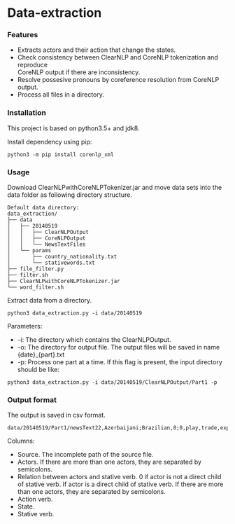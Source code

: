# Data-extraction

### Features
- Extracts actors and their action that change the states.
- Check consistency between ClearNLP and CoreNLP tokenization and reproduce \
CoreNLP output if there are inconsistency.
- Resolve possesive pronouns by coreference resolution from CoreNLP output.
- Process all files in a directory.

### Installation
This project is based on python3.5+ and jdk8.

Install dependency using pip:
```
python3 -m pip install corenlp_xml
```

### Usage
Download ClearNLPwithCoreNLPTokenizer.jar and move data sets into the data folder as following directory structure.

```
Default data directory:
data_extraction/
├── data
│   ├── 20140519
│   │   ├── ClearNLPOutput
│   │   ├── CoreNLPOutput   
│   │   └── NewsTextFiles   
│   └── params
│       ├── country_nationality.txt
│       └── stativewords.txt
├── file_filter.py
├── filter.sh
├── ClearNLPwithCoreNLPTokenizer.jar
└── word_filter.sh
```

Extract data from a directory.
```
python3 data_extraction.py -i data/20140519
```

Parameters:

- -i: The directory which contains the ClearNLPOutput.
- -o: The directory for output file. The output files will be saved in name \
{date}_{part}.txt
- -p: Process one part at a time. If this flag is present, the input directory \
should be like:
```
python3 data_extraction.py -i data/20140519/ClearNLPOutput/Part1 -p
```

### Output format
The output is saved in csv format. 
```
data/20140519/Part1/newsText22,Azerbaijani;Brazilian,0;0,play,trade,expanding
```
Columns:
- Source. The incomplete path of the source file.
- Actors. If there are more than one actors, they are separated by semicolons.
- Relation between actors and stative verb. 0 if actor is not a direct child \
of stative verb. If actor is a direct child of stative verb. If there are more \
than one actors, they are separated by semicolons.
- Action verb.
- State.
- Stative verb.